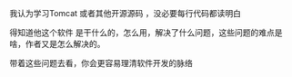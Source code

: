 我认为学习Tomcat 或者其他开源源码 ，没必要每行代码都读明白

得知道他这个软件 是干什么的，怎么用，解决了什么问题，这些问题的难点是啥，作者又是怎么解决的。


带着这些问题去看，你会更容易理清软件开发的脉络
